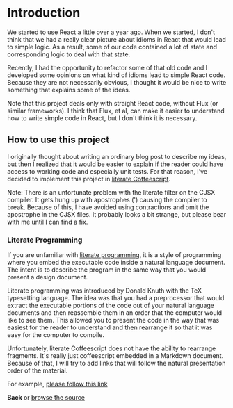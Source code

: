 # Introduction

We started to use React a little over a year ago.  When we
started, I don't think that we had a really clear picture about
idioms in React that would lead to simple logic.  As a result,
some of our code contained a lot of state and corresponding
logic to deal with that state.

Recently, I had the opportunity to refactor some of that old
code and I developed some opinions on what kind of idioms lead
to simple React code.  Because they are not necessarily obvious,
I thought it would be nice to write something that explains
some of the ideas.

Note that this project deals only with straight React code,
without Flux (or similar frameworks).  I think that Flux, et al,
can make it easier to understand how to write simple code
in React, but I don't think it is necessary.

## How to use this project

I originally thought about writing an ordinary blog post to
describe my ideas, but then I realized that it would be easier
to explain if the reader could have access to working code
and especially unit tests.  For that reason, I've decided to
implement this project in
[literate Coffeescript](http://coffeescript.org/#literate).

Note: There is an unfortunate problem with the literate
filter on the CJSX compiler.  It gets hung up with
apostrophes (') causing the compiler to break.  Because of
this, I have avoided using contractions and omit the
apostrophe in the CJSX files.  It probably looks a bit
strange, but please bear with me until I can find a fix.

### Literate Programming

If you are unfamiliar with
[literate programming](https://en.wikipedia.org/wiki/Literate_programming),
it is a style of programming where you embed the executable
code inside a natural language document.  The intent is to describe
the program in the same way that you would present a design
document.

Literate programming was introduced by Donald Knuth with the
TeX typesetting language.  The idea was that you had a preprocessor
that would extract the executable portions of the code out
of your natural language documents and then reassemble them
in an order that the computer would like to see them.  This
allowed you to present the code in the way that was easiest
for the reader to understand and then rearrange it so that it
was easy for the computer to compile.

Unfortunately, literate Coffeescript does not have the ability
to rearrange fragments.  It's really just coffeescript embedded
in a Markdown document.  Because of that, I will try to add links
that will follow the natural presentation order of the material.

For example, [please follow this link](literate-example.md)

**Back** or [browse the source](todo.litcoffee)
